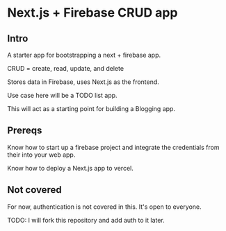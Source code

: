# Next.js + Firebase CRUD app

## Intro

A starter app for bootstrapping a next + firebase app. 

CRUD = create, read, update, and delete

Stores data in Firebase, uses Next.js as the frontend. 

Use case here will be a TODO list app. 

This will act as a starting point for building a Blogging app.

## Prereqs

Know how to start up a firebase project and integrate the credentials from their into your web app. 

Know how to deploy a Next.js app to vercel. 

## Not covered

For now, authentication is not covered in this. It's open to everyone. 

TODO: I will fork this repository and add auth to it later. 

